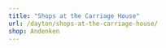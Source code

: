 ```yaml
---
title: "Shops at the Carriage House"
url: /dayton/shops-at-the-carriage-house/
shop: Andenken
---
```

